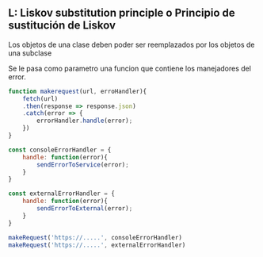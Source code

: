 ## L: Liskov substitution principle o Principio de sustitución de Liskov
Los objetos de una clase deben poder ser reemplazados por los objetos de una subclase 

Se le pasa como parametro una funcion que contiene los manejadores del error.


```javascript
function makerequest(url, erroHandler){
    fetch(url)
    .then(response => response.json)
    .catch(error => {
        errorHandler.handle(error);
    })
}

const consoleErrorHandler = {
    handle: function(error){
        sendErrorToService(error);
    }
}

const externalErrorHandler = {
    handle: function(error){
        sendErrorToExternal(error);
    }
}

makeRequest('https://.....', consoleErrorHandler)
makeRequest('https://.....', externalErrorHandler)
